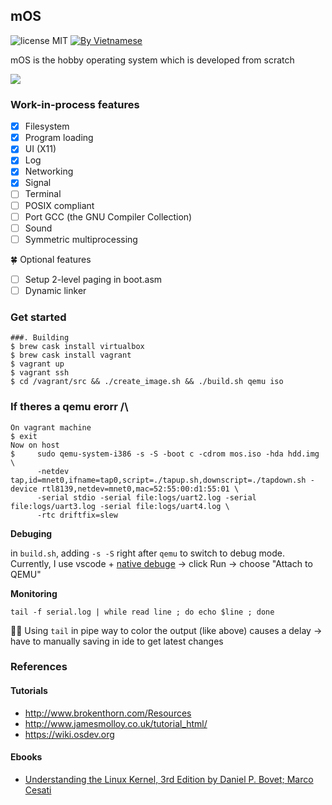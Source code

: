 ## mOS

![license MIT](https://img.shields.io/badge/license-MIT-blue>)
[![By Vietnamese](https://raw.githubusercontent.com/webuild-community/badge/master/svg/by.svg)](https://webuild.community)

mOS is the hobby operating system which is developed from scratch

[![](http://i3.ytimg.com/vi/-I3gCIqPkuU/maxresdefault.jpg)](https://www.youtube.com/watch?v=-I3gCIqPkuU "mOS demo")

### Work-in-process features

- [x] Filesystem
- [x] Program loading
- [x] UI (X11)
- [x] Log
- [x] Networking
- [x] Signal
- [ ] Terminal
- [ ] POSIX compliant
- [ ] Port GCC (the GNU Compiler Collection)
- [ ] Sound
- [ ] Symmetric multiprocessing

🍀 Optional features

- [ ] Setup 2-level paging in boot.asm
- [ ] Dynamic linker

### Get started

```
###. Building
$ brew cask install virtualbox
$ brew cask install vagrant
$ vagrant up
$ vagrant ssh
$ cd /vagrant/src && ./create_image.sh && ./build.sh qemu iso
```

### If theres a qemu erorr /\
```
On vagrant machine
$ exit
Now on host
$     sudo qemu-system-i386 -s -S -boot c -cdrom mos.iso -hda hdd.img \
      -netdev tap,id=mnet0,ifname=tap0,script=./tapup.sh,downscript=./tapdown.sh -device rtl8139,netdev=mnet0,mac=52:55:00:d1:55:01 \
      -serial stdio -serial file:logs/uart2.log -serial file:logs/uart3.log -serial file:logs/uart4.log \
      -rtc driftfix=slew
```

**Debuging**

in `build.sh`, adding `-s -S` right after `qemu` to switch to debug mode. Currently, I use vscode + [native debuge](https://marketplace.visualstudio.com/items?itemName=webfreak.debug) -> click Run -> choose "Attach to QEMU"

**Monitoring**

```
tail -f serial.log | while read line ; do echo $line ; done
```

✍🏻 Using `tail` in pipe way to color the output (like above) causes a delay -> have to manually saving in ide to get latest changes

### References

#### Tutorials

- http://www.brokenthorn.com/Resources
- http://www.jamesmolloy.co.uk/tutorial_html/
- https://wiki.osdev.org

#### Ebooks

- [Understanding the Linux Kernel, 3rd Edition by Daniel P. Bovet; Marco Cesati](https://learning.oreilly.com/library/view/understanding-the-linux/0596005652/)
